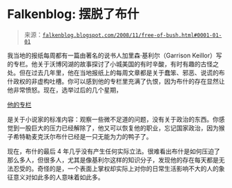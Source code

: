 <!--yml

类别：未分类

日期：2024-05-12 22:45:50

-->

# Falkenblog: 摆脱了布什

> 来源：[`falkenblog.blogspot.com/2008/11/free-of-bush.html#0001-01-01`](http://falkenblog.blogspot.com/2008/11/free-of-bush.html#0001-01-01)

我当地的报纸每周都有一篇由著名的说书人加里森·基利尔（Garrison Keillor）写的专栏。他关于沃博冈湖的故事探讨了小城美国的有时辛酸，有时有趣的古怪之处。但在过去几年里，他在当地报纸上的每周文章都是关于蠢笨、邪恶、说谎的布什政权的非虚构吐槽。你可以感到他的专栏里充满了仇恨，因为布什的存在显然让他非常愤怒。现在，选举过后的几个星期，

[他的专栏](http://www.startribune.com/opinion/34813454.html?elr=KArksUUUU)

是关于小说家的标准内容：观察一些微不足道的问题，没有关于政治的东西。你感觉到一股巨大的压力已经解除了，他又可以恢复他的职业，忘记国家政治，因为猴子希特勒麦克沃尔布什已经是一只无能为力的鸭子了。

现在，布什的最后 4 年几乎没有产生任何实际立法。很难看出布什是如何压迫了那么多人，但很多人，尤其是像基利尔这样的知识分子，发现他的存在每天都是无法忍受的。奇怪的是，一个表面上掌权却实际上对你的日常生活影响不大的人的象征意义对如此多的人意味着如此多。
